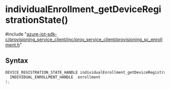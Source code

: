 # individualEnrollment_getDeviceRegistrationState()

\#include "[azure-iot-sdk-c/provisioning_service_client/inc/prov_service_client/provisioning_sc_enrollment.h](../iot-c-ref-provisioning-sc-enrollment-h.md)"  

## Syntax

```C
DEVICE_REGISTRATION_STATE_HANDLE individualEnrollment_getDeviceRegistrationState(
  INDIVIDUAL_ENROLLMENT_HANDLE  enrollment
);
```

